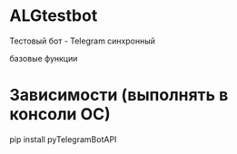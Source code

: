 # ALGtestbot
Тестовый бот - Telegram
синхронный

базовые функции

# Зависимости (выполнять в консоли ОС)

pip install pyTelegramBotAPI


